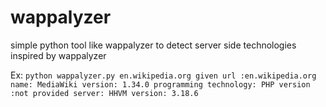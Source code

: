 # wappalyzer
simple python tool like wappalyzer to detect server side technologies inspired by wappalyzer

Ex:
`python wappalyzer.py en.wikipedia.org
given url :en.wikipedia.org
name: MediaWiki
version: 1.34.0
programming technology: PHP
version :not provided
server: HHVM
version: 3.18.6`


